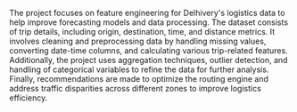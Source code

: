 The project focuses on feature engineering for Delhivery's logistics data to help improve forecasting models and data processing. The dataset consists of trip details, including origin, destination, time, and distance metrics. It involves cleaning and preprocessing data by handling missing values, converting date-time columns, and calculating various trip-related features. Additionally, the project uses aggregation techniques, outlier detection, and handling of categorical variables to refine the data for further analysis. Finally, recommendations are made to optimize the routing engine and address traffic disparities across different zones to improve logistics efficiency.
